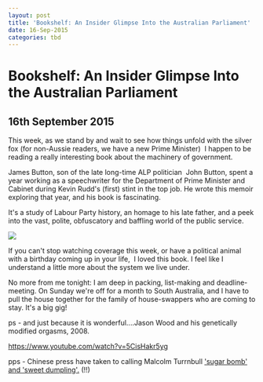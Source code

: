 ```yaml
---
layout: post
title: 'Bookshelf: An Insider Glimpse Into the Australian Parliament'
date: 16-Sep-2015
categories: tbd
---
```


# Bookshelf: An Insider Glimpse Into the Australian Parliament

## 16th September 2015

This week,   as we stand by and wait to see how things unfold with the silver fox (for non-Aussie readers,   we have a new Prime Minister)  I happen to be reading a really interesting book about the machinery of government.

<p <img class="photo-horiz" src="http://4.bp.blogspot.com/-Eo5XNbcxWfc/UN9pkOXae6I/AAAAAAAAg3E/FC0bhJWeM8I/s640/silver+fox+5.jpg" /></p>

James Button,   son of the late long-time ALP politician  John Button, spent a year working as a speechwriter for the Department of Prime Minister and Cabinet during Kevin Rudd's (first) stint in the top job. He wrote this memoir exploring that year, and his book is fascinating.

It's a study of Labour Party history, an homage to his late father, and a peek into the vast, polite, obfuscatory and baffling world of the public service.

<img class="photo-horiz" src="http://images.smh.com.au/2012/10/26/3745404/an-Cover-20of-20Speechless-20by-20James-20Button-20121026124410349555-300x0.jpg" />

If you can't stop watching coverage this week, or have a political animal with a birthday coming up in your life,  I loved this book. I feel like I understand a little more about the system we live under.

No more from me tonight: I am deep in packing, list-making and deadline-meeting. On Sunday we're off for a month to South Australia, and I have to pull the house together for the family of house-swappers who are coming to stay. It's a big gig!

ps - and just because it is wonderful....Jason Wood and his genetically modified orgasms, 2008.

https://www.youtube.com/watch?v=5CisHakr5yg

pps - Chinese press have taken to calling Malcolm Turrnbull <a href="http://www.news.com.au/finance/work/malcolm-turnbull-nicknamed-sugar-bomb-sweet-dumpling-in-china/story-fn5tas5k-1227530680995">'sugar bomb' and 'sweet dumpling'.</a> (!!)

 
